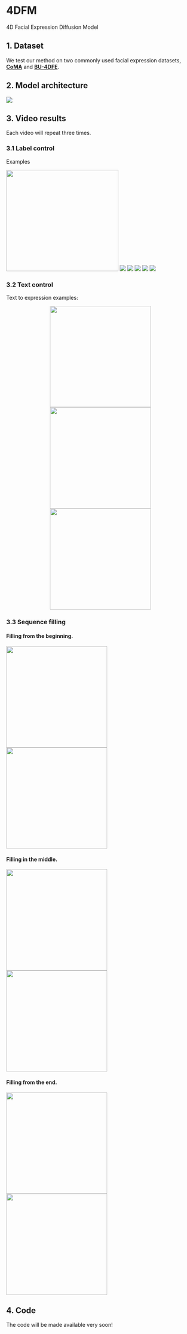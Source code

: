 # 4DFM
4D Facial Expression Diffusion Model

## 1. Dataset
We test our method on two commonly used facial expression datasets, [**CoMA**](https://coma.is.tue.mpg.de/) and [**BU-4DFE**](http://www.cs.binghamton.edu/~lijun/Research/3DFE/3DFE_Analysis.html).

## 2. Model architecture


<img  src="model.jpg"  />

## 3. Video results
Each video will repeat three times.

### 3.1 Label control

Examples


 <img src="results/angry.gif" width="300" height="270" /> <img src="results/eyebrow.gif" />  <img src="results/mouth_extreme.gif"  /> <img src="results/disgust.gif" />  <img src="results/mouth_open.gif"  /> <img src="results/lips_up.gif" /> 


### 3.2 Text control

Text to expression examples:

<center class="half">
 <img src="results/sad_text.gif" height="270" />
 <img src="results/bareteeth_text.gif" height="270" />
 <img src="results/angry_mouth_down.gif" height="270" />
</center>


### 3.3 Sequence filling

#### Filling from the beginning.
 <img src="results/ffb_1.gif" height="270" />  <img src="results/ffb_2.gif" height="270" />

#### Filling in the middle.
 <img src="results/fim_1.gif" height="270" />  <img src="results/fim_2.gif" height="270" />
 
 
#### Filling from the end.
 <img src="results/ffe_1.gif" height="270" />  <img src="results/ffe_2.gif" height="270" />

## 4. Code
The code will be made available very soon!
